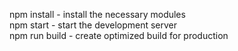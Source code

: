 npm install   - install the necessary modules\
npm start     - start the development server\
npm run build - create optimized build for production

